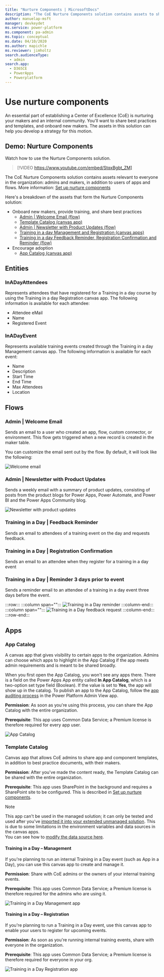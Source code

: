 ```yaml
---
title: "Nurture Components | MicrosoftDocs"
description: "The CoE Nurture Components solution contains assets to share best practices and templates, and onboard new makers"
author: manuelap-msft
manager: devkeydet
ms.service: power-platform
ms.component: pa-admin
ms.topic: conceptual
ms.date: 04/10/2020
ms.author: mapichle
ms.reviewer: jimholtz
search.audienceType: 
  - admin
search.app: 
  - D365CE
  - PowerApps
  - Powerplatform
---
```

# Use nurture components

An essential part of establishing a Center of Excellence (CoE) is nurturing your makers and an internal community. You'll want to share best practices and templates, and onboard new makers. The assets in this solution can help you develop a strategy for this motion.  

## Demo: Nurture Components

Watch how to use the Nurture Components solution.

> [!VIDEO https://www.youtube.com/embed/StqxBgbt_ZM]

The CoE Nurture Components solution contains assets relevant to everyone in the organization: admins and makers, in addition to users of apps and flows. More information: [Set up nurture components](setup-nurture-components.md)

Here's a breakdown of the assets that form the Nurture Components solution:

- Onboard new makers, provide training, and share best practices
  - [Admin | Welcome Email (flow)](#flows)
  - [Template Catalog (canvas app)](#apps)
  - [Admin | Newsletter with Product Updates (flow)](#flows)
  - [Training in a day Management and Registration (canvas apps)](#apps)
  - [Training in a day Feedback Reminder, Registration Confirmation and Reminder (flow)](#flows)
- Encourage adoption
  - [App Catalog (canvas app)](#apps)

## Entities

### InADayAttendees

Represents attendees that have registered for a Training in a day course by using the Training in a day Registration canvas app. The following information is available for each attendee:

- Attendee eMail
- Name
- Registered Event

### InADayEvent

Represents available training events created through the Training in a day Management canvas app. The following information is available for each event:

- Name
- Description
- Start Time
- End Time
- Max Attendees
- Location

## Flows

### Admin \| Welcome Email

Sends an email to a user who created an app, flow, custom connector, or environment. This flow gets triggered when a new record is created in the maker table.  

You can customize the email sent out by the flow. By default, it will look like the following:

![Welcome email](media/coe5.PNG "Welcome email")

### Admin \| Newsletter with Product Updates

Sends a weekly email with a summary of product updates, consisting of posts from the product blogs for Power Apps, Power Automate, and Power BI and the Power Apps Community blog.

![Newsletter with product updates](media/coe64.PNG "Newsletter with product updates")

### Training in a Day \| Feedback Reminder

Sends an email to attendees of a training event on the day and requests feedback.

### Training in a Day \| Registration Confirmation

Sends an email to an attendee when they register for a training in a day event

### Training in a Day \| Reminder 3 days prior to event

Sends a reminder email to an attendee of a training in a day event three days before the event.

:::row:::
   :::column span="":::
      ![Training in a Day reminder](media/coe66.png "Training in a Day reminder")
   :::column-end:::
   :::column span="":::
      ![Training in a Day feedback request](media/coe65.png "Training in a Day feedback request")
   :::column-end:::
:::row-end:::

## Apps

### App Catalog

A canvas app that gives visibility to certain apps to the organization. Admins can choose which apps to highlight in the App Catalog if the app meets admin requirements and is meant to be shared broadly.

When you first open the App Catalog, you won't see any apps there. There is a field on the Power Apps App entity called **In App Catalog**, which is a two-option set type field (Boolean). If the value is set to **Yes**, the app will show up in the catalog. To publish an app to the App Catalog, follow the [app auditing process](example-processes.md) in the Power Platform Admin View app.

**Permission**: As soon as you're using this process, you can share the App Catalog with the entire organization.

**Prerequisite**: This app uses Common Data Service; a Premium license is therefore required for every app user.

![App Catalog](media/coe67.png "App Catalog")

### Template Catalog

Canvas app that allows CoE admins to share app and component templates, in addition to best practice documents, with their makers.

**Permission**: After you've made the content ready, the Template Catalog can be shared with the entire organization.

**Prerequisite**: This app uses SharePoint in the background and requires a SharePoint site to be configured. This is described in [Set up nurture components](setup-nurture-components.md).

> [!NOTE]
> This app can't be used in the managed solution; it can only be tested and used after you've [imported it into your extended unmanaged solution](modify-components.md). This is due to some limitations in the environment variables and data sources in the canvas apps. <br>
>You can see how to [modify the data source here](modify-components.md#set-up-the-template-catalog-and-upload-components).


#### Training in a Day – Management

If you're planning to run an internal Training in a Day event (such as App in a Day), you can use this canvas app to create and manage it.

**Permission**: Share with CoE admins or the owners of your internal training events.

**Prerequisite**: This app uses Common Data Service; a Premium license is therefore required for the admins who are using it.

![Training in a Day Management app](media/coe69.png "Training in a Day Management app")

#### Training in a Day – Registration

If you're planning to run a Training in a Day event, use this canvas app to enable your users to register for upcoming events.

**Permission**: As soon as you're running internal training events, share with everyone in the organization.

**Prerequisite**: This app uses Common Data Service; a Premium license is therefore required for everyone in your org.

![Training in a Day Registration app](media/coe70.png "Training in a Day Registration app")
